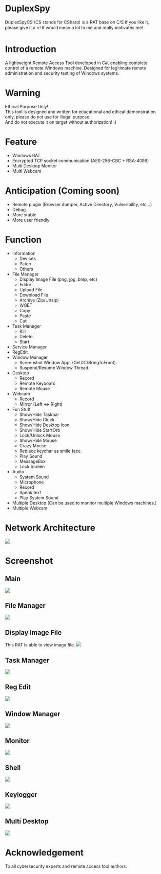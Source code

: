 # DuplexSpy
DuplexSpyCS (CS stands for CSharp) is a RAT base on C/S
If you like it, please give it a ⭐! It would mean a lot to me and really motivates me!

# Introduction
A lightweight Remote Access Tool developed in C#, enabling complete control of a remote Windows machine.
Designed for legitimate remote administration and security testing of Windows systems.

# Warning
Ethical Purpose Only!\
This tool is designed and written for educational and ethical demonstration only, please do not use for illegal purpose.\
And do not execute it on target without authorization! :(

# Feature
- Windows RAT
- Encrypted TCP socket communication (AES-256-CBC + RSA-4096)
- Multi Desktop Monitor
- Multi Webcam

# Anticipation (Coming soon)
- Remote plugin (Browser dumper, Active Directory, Vulneribility, etc...)
- Debug
- More stable
- More user friendly

# Function
- Information
  - Devices
  - Patch
  - Others
- File Manager
  - Display Image File (png, jpg, bmp, etc)
  - Editor
  - Upload File
  - Download File
  - Archive (Zip/Unzip)
  - WGET
  - Copy
  - Paste
  - Cut
- Task Manager
  - Kill
  - Delete
  - Start
- Service Manager
- RegEdit
- Window Manager
  - Screenshot Window App. (GetDC/BringToFront).
  - Suspend/Resume Window Thread.
- Desktop
  - Record
  - Remote Keyboard
  - Remote Mouse
- Webcam
  - Record
  - Mirror (Left <-> Right)
- Fun Stuff
  - Show/Hide Taskbar
  - Show/Hide Clock
  - Show/Hide Desktop Icon
  - Show/Hide StartOrb
  - Lock/Unlock Mouse
  - Show/Hide Mouse
  - Crazy Mouse
  - Replace keychar as smile face.
  - Play Sound
  - MessageBox
  - Lock Screen
- Audio
  - System Sound
  - Microphone
  - Record
  - Speak text
  - Play System Sound
- Multiple Desktop (Can be used to monitor multiple Windows machines.)
- Multiple Webcam

# Network Architecture
![](https://github.com/iss4cf0ng/DuplexSpyCS/blob/main/png/architecture.png)

# Screenshot
## Main
![](https://github.com/iss4cf0ng/DuplexSpyCS/blob/main/png/main.png)

## File Manager
![](https://github.com/iss4cf0ng/DuplexSpyCS/blob/main/png/fileMgr.png)

## Display Image File
This RAT is able to view image file.
![](https://github.com/iss4cf0ng/DuplexSpyCS/blob/main/png/showimage.png)

## Task Manager
![](https://github.com/iss4cf0ng/DuplexSpyCS/blob/main/png/taskmgr.png)

## Reg Edit
![](https://github.com/iss4cf0ng/DuplexSpyCS/blob/main/png/regedit.png)

## Window Manager
![](https://github.com/iss4cf0ng/DuplexSpyCS/blob/main/png/windowMgr.png)

## Monitor
![](https://github.com/iss4cf0ng/DuplexSpyCS/blob/main/png/monitor.png)

## Shell
![](https://github.com/iss4cf0ng/DuplexSpyCS/blob/main/png/shell.png)

## Keylogger
![](https://github.com/iss4cf0ng/DuplexSpyCS/blob/main/png/keylogger.png)

## Multi Desktop
![](https://github.com/iss4cf0ng/DuplexSpyCS/blob/main/png/multidesktop.png)

# Acknowledgement
To all cybersecurity experts and remote access tool authors.
